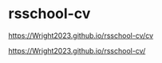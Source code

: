 # rsschool-cv

https://Wright2023.github.io/rsschool-cv/cv

https://Wright2023.github.io/rsschool-cv/
